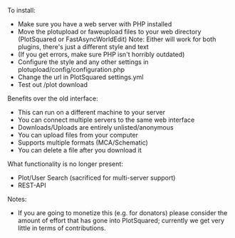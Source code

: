 To install:
 - Make sure you have a web server with PHP installed
 - Move the plotupload or faweupload files to your web directory (PlotSquared or FastAsyncWorldEdit)
    Note: Either will work for both plugins, there's just a different style and text
 - (If you get errors, make sure PHP isn't horribly outdated)
 - Configure the style and any other settings in plotupload/config/configuration.php
 - Change the url in PlotSquared settings.yml
 - Test out /plot download

Benefits over the old interface:
 - This can run on a different machine to your server
 - You can connect multiple servers to the same web interface
 - Downloads/Uploads are entirely unlisted/anonymous
 - You can upload files from your computer
 - Supports multiple formats (MCA/Schematic)
 - You can delete a file after you download it
 
What functionality is no longer present:
 - Plot/User Search (sacrificed for multi-server support)
 - REST-API
 
Notes:
 - If you are going to monetize this (e.g. for donators) please consider the amount of effort that has gone into PlotSquared; currently we get very little in terms of contributions. 
 